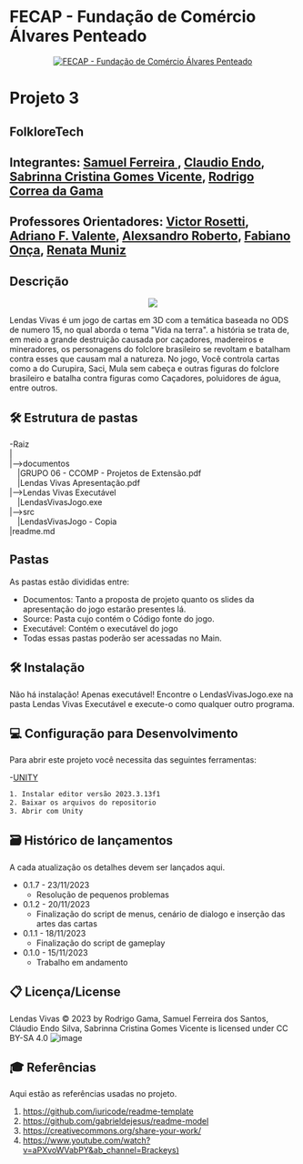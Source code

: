# FECAP - Fundação de Comércio Álvares Penteado

<p align="center">
<a href= "https://www.fecap.br/"><img src="https://encrypted-tbn0.gstatic.com/images?q=tbn:ANd9GcRhZPrRa89Kma0ZZogxm0pi-tCn_TLKeHGVxywp-LXAFGR3B1DPouAJYHgKZGV0XTEf4AE&usqp=CAU" alt="FECAP - Fundação de Comércio Álvares Penteado" border="0"></a>
</p>

# Projeto 3

## FolkloreTech

## Integrantes: <a href="https://www.linkedin.com/in/victorbarq/">Samuel Ferreira </a>, <a href="https://www.linkedin.com/in/victorbarq/">Claudio Endo</a>, <a href="https://www.linkedin.com/in/victorbarq/">Sabrinna Cristina Gomes Vicente</a>, <a href="https://www.linkedin.com/in/victorbarq/">Rodrigo Correa da Gama</a>

## Professores Orientadores: <a href="https://www.linkedin.com/in/victorbarq/"> Victor Rosetti</a>, <a href="https://www.linkedin.com/in/victorbarq/"> Adriano F. Valente</a>, <a href="https://www.linkedin.com/in/victorbarq/"> Alexsandro Roberto</a>, <a href="https://www.linkedin.com/in/fabiano-on%C3%A7a-3214a12/"> Fabiano Onça</a>, <a href="https://www.linkedin.com/in/victorbarq/">Renata Muniz</a>


## Descrição

<p align="center">
<img src="https://media.discordapp.net/attachments/1163969788813516811/1176714375604744264/IMG_6388.png?ex=656fdfa9&is=655d6aa9&hm=668c134884153f1fdf1a9c90c6ab0d81203ed9d57a71d6f2a186676962462b01&=&format=webp&width=425&height=425" />

  

Lendas Vivas é um jogo de cartas em 3D com a temática baseada no ODS de numero 15, no qual aborda o tema "Vida na terra". a história se trata de, em meio a grande destruição causada por caçadores, madereiros e mineradores, os personagens do folclore brasileiro se revoltam e batalham contra esses que causam mal a natureza. No jogo, Você controla cartas como a do Curupira, Saci, Mula sem cabeça e outras figuras do folclore brasileiro e batalha contra figuras como Caçadores, poluidores de água, entre outros.

## 🛠 Estrutura de pastas

-Raiz<br>
|<br>
|-->documentos<br>
  &emsp;|GRUPO 06 - CCOMP - Projetos de Extensão.pdf<br>
  &emsp;|Lendas Vivas Apresentação.pdf<br>
|-->Lendas Vivas Executável<br>
  &emsp;|LendasVivasJogo.exe<br>
|-->src<br>
  &emsp;|LendasVivasJogo - Copia<br>
|readme.md<br>



## Pastas

 As pastas estão divididas entre:

* Documentos: Tanto a proposta de projeto quanto os slides da apresentação do jogo estarão presentes lá.
* Source: Pasta cujo contém o Código fonte do jogo.
* Executável: Contém o executável do jogo
* Todas essas pastas poderão ser acessadas no Main.



## 🛠 Instalação


Não há instalação! Apenas executável!
Encontre o LendasVivasJogo.exe na pasta Lendas Vivas Executável e execute-o como qualquer outro programa.


## 💻 Configuração para Desenvolvimento

Para abrir este projeto você necessita das seguintes ferramentas:

-<a href="https://unity.com/pt">UNITY</a>

```sh
1. Instalar editor versão 2023.3.13f1
2. Baixar os arquivos do repositorio
3. Abrir com Unity
```

## 🗃 Histórico de lançamentos

A cada atualização os detalhes devem ser lançados aqui.

* 0.1.7 - 23/11/2023
    * Resolução de pequenos problemas
* 0.1.2 - 20/11/2023
    * Finalização do script de menus, cenário de dialogo e inserção das artes das cartas
* 0.1.1 - 18/11/2023
    * Finalização do script de gameplay
* 0.1.0 - 15/11/2023
    * Trabalho em andamento

## 📋 Licença/License

Lendas Vivas © 2023 by Rodrigo Gama, Samuel Ferreira dos Santos, Cláudio Endo Silva, Sabrinna Cristina Gomes Vicente is licensed under CC BY-SA 4.0 ![image](https://github.com/2023-2-MCC1/Projeto3/assets/121040163/e30bc38c-b5df-46d3-9465-10106e1fba2d)


## 🎓 Referências

Aqui estão as referências usadas no projeto.

1. <https://github.com/iuricode/readme-template>
2. <https://github.com/gabrieldejesus/readme-model>
3. <https://creativecommons.org/share-your-work/>
4. <https://www.youtube.com/watch?v=aPXvoWVabPY&ab_channel=Brackeys)>



 



